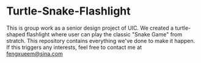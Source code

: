 # Turtle-Snake-Flashlight
This is group work as a senior design project of UIC. We created a turtle-shaped flashlight where user can play the classic "Snake Game" from stratch. This repository contains everything we've done to make it happen.
If this triggers any interests, feel free to contact me at fengxueem@sina.com
